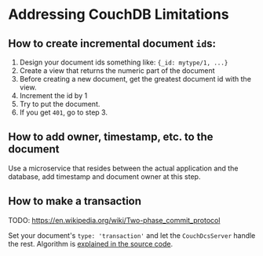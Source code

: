 # Addressing CouchDB Limitations

## How to create incremental document `id`s: 

1. Design your document ids something like: `{_id: mytype/1, ...}` 
2. Create a view that returns the numeric part of the document 
3. Before creating a new document, get the greatest document id with the view.
4. Increment the id by 1
5. Try to put the document. 
6. If you get `401`, go to step 3.


## How to add owner, timestamp, etc. to the document

Use a microservice that resides between the actual application and the database, add timestamp and document owner at this step. 

## How to make a transaction

TODO: https://en.wikipedia.org/wiki/Two-phase_commit_protocol

Set your document's `type: 'transaction'` and let the `CouchDcsServer` handle the rest. Algorithm is [explained in the source code](https://github.com/aktos-io/aktos-dcs-node/blob/3961aa9f0a5b5f0db0ca1d429f5f5b2d4baa16bc/connectors/couch-dcs/server.ls#L110-L146).
